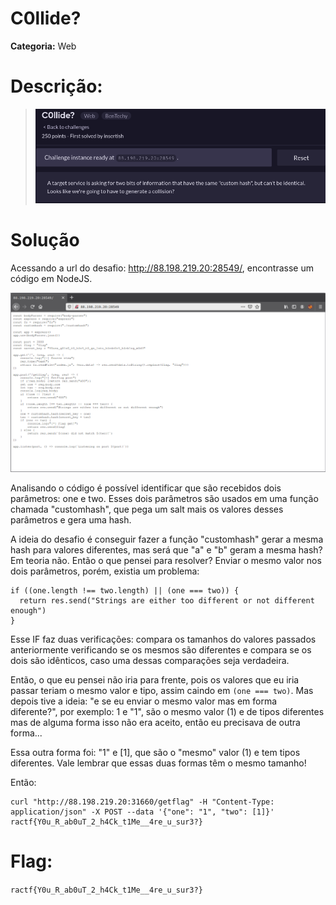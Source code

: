 # C0llide?

**Categoria:** Web

# Descrição:
> ![Chall - C0llide?](c0llide_chall.png)

# Solução
Acessando a url do desafio: http://88.198.219.20:28549/, encontrasse um código em NodeJS.

![Código Source](c0llide_source.png)

Analisando o código é possível identificar que são recebidos dois parâmetros: one e two. Esses dois parâmetros são usados em uma função chamada "customhash", que pega um salt mais os valores desses parâmetros e gera uma hash.

A ideia do desafio é conseguir fazer a função "customhash" gerar a mesma hash para valores diferentes, mas será que "a" e "b" geram a mesma hash? Em teoria não.
Então o que pensei para resolver? Enviar o mesmo valor nos dois parâmetros, porém, existia um problema:
```    
if ((one.length !== two.length) || (one === two)) {
  return res.send("Strings are either too different or not different enough")
}
```
Esse IF faz duas verificações: compara os tamanhos do valores passados anteriormente verificando se os mesmos são diferentes e compara se os dois são idênticos, caso uma dessas comparações seja verdadeira.

Então, o que eu pensei não iria para frente, pois os valores que eu iria passar teriam o mesmo valor e tipo, assim caindo em ```(one === two)```. Mas depois tive a ideia: "e se eu enviar o mesmo valor mas em forma diferente?", por exemplo: 1 e "1", são o mesmo valor (1) e de tipos diferentes mas de alguma forma isso não era aceito, então eu precisava de outra forma...

Essa outra forma foi: "1" e [1], que são o "mesmo" valor (1) e tem tipos diferentes. Vale lembrar que essas duas formas têm o mesmo tamanho!

Então:
```
curl "http://88.198.219.20:31660/getflag" -H "Content-Type: application/json" -X POST --data '{"one": "1", "two": [1]}'
ractf{Y0u_R_ab0uT_2_h4Ck_t1Me__4re_u_sur3?}
```

# Flag:
```ractf{Y0u_R_ab0uT_2_h4Ck_t1Me__4re_u_sur3?}```
